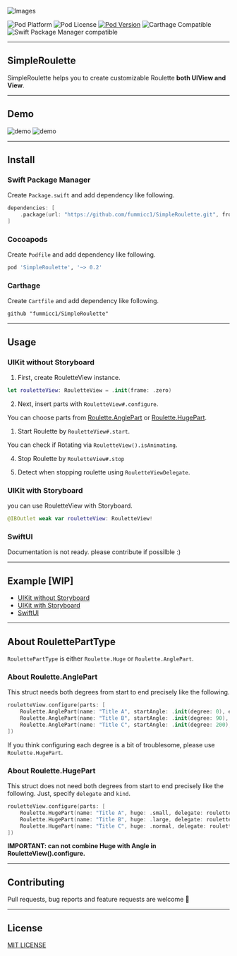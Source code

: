 ![Images](https://github.com/fummicc1/SimpleRoulette/blob/master/Assets/SimpleRoulette.png)

![Pod Platform](https://img.shields.io/cocoapods/p/SimpleRoulette.svg?style=flat)
![Pod License](https://img.shields.io/cocoapods/l/SimpleRoulette.svg?style=flat)
[![Pod Version](https://img.shields.io/cocoapods/v/SimpleRoulette.svg?style=flat)](http://cocoapods.org/pods/SimpleRoulette)
![Carthage Compatible](https://img.shields.io/badge/Carthage-compatible-4BC51D.svg?style=flat)
![Swift Package Manager compatible](https://img.shields.io/badge/Swift%20Package%20Manager-compatible-brightgreen.svg)

---

## SimpleRoulette
SimpleRoulette helps you to create customizable Roulette **both UIView and View**.

---

## Demo

![demo](https://github.com/fummicc1/SimpleRoulette/blob/master/Assets/demo_0.0.2.gif)
![demo](https://github.com/fummicc1/SimpleRoulette/blob/master/Assets/demo_0.0.5.gif)

---

## Install

### Swift Package Manager
Create `Package.swift` and add dependency like following.
```swift
dependencies: [
    .package(url: "https://github.com/fummicc1/SimpleRoulette.git", from: "0.2.0")
]
```

### Cocoapods
Create `Podfile` and add dependency like following.
```ruby
pod 'SimpleRoulette', '~> 0.2'
```

### Carthage
Create `Cartfile` and add dependency like following.
```
github "fummicc1/SimpleRoulette"
```
---

## Usage

### UIKit without Storyboard

1. First, create RouletteView instance.

```swift
let rouletteView: RouletteView = .init(frame: .zero)
```

2. Next, insert parts with `RouletteView#.configure`.

You can choose parts from [Roulette.AnglePart](https://github.com/fummicc1/SimpleRoulette/blob/41d77fb2a98f0112a13b1e5fa58ed096bd572142/SimpleRoulette/Sources/RoulettePart.swift#L57) or [Roulette.HugePart](https://github.com/fummicc1/SimpleRoulette/blob/41d77fb2a98f0112a13b1e5fa58ed096bd572142/SimpleRoulette/Sources/RoulettePart.swift#L29).

1. Start Roulette by `RouletteView#.start`.

You can check if Rotating via `RouletteView().isAnimating`.

4. Stop Roulette by `RouletteView#.stop`

5. Detect when stopping roulette using `RouletteViewDelegate`.

### UIKit with Storyboard
you can use RouletteView with Storyboard.

```swift
@IBOutlet weak var rouletteView: RouletteView!
```

### SwiftUI
Documentation is not ready. please contribute if possilble :)

---

## Example [WIP]
- [UIKit without Storyboard](https://github.com/fummicc1/SimpleRoulette/tree/v0.2.0/SimpleRouletteDemo)
- [UIKit with Storyboard](https://github.com/fummicc1/SimpleRoulette/tree/v0.2.0/SimpleRouletteDemoStoryboard)
- [SwiftUI](https://github.com/fummicc1/SimpleRoulette/tree/v0.2.0/SimpleRouletteDemoSwiftUI)


---

## About RoulettePartType
`RoulettePartType` is either `Roulette.Huge` or `Roulette.AnglePart`.

### About Roulette.AnglePart
This struct needs both degrees from start to end precisely like the following.

```swift
rouletteView.configure(parts: [
    Roulette.AnglePart(name: "Title A", startAngle: .init(degree: 0), endAngle: .init(degree: 90), index: 0),
    Roulette.AnglePart(name: "Title B", startAngle: .init(degree: 90), endAngle: .init(degree: 200), index: 1),
    Roulette.AnglePart(name: "Title C", startAngle: .init(degree: 200), endAngle: .init(degree: 360), index: 2)
])
```

If you think configuring each degree is a bit of troublesome, please use `Roulette.HugePart`.

### About Roulette.HugePart
This struct does not need both degrees from start to end precisely like the following.
Just, specify `delegate` and `kind`.

```swift
rouletteView.configure(parts: [
    Roulette.HugePart(name: "Title A", huge: .small, delegate: rouletteView, index: 0),
    Roulette.HugePart(name: "Title B", huge: .large, delegate: rouletteView, index: 1),
    Roulette.HugePart(name: "Title C", huge: .normal, delegate: rouletteView, index: 2),
])
```

**IMPORTANT: can not combine Huge with Angle in RouletteView().configure.**

---

## Contributing

Pull requests, bug reports and feature requests are welcome 🚀  

---

## License
[MIT LICENSE](https://github.com/fummicc1/SimpleRoulette/blob/master/LICENSE)
